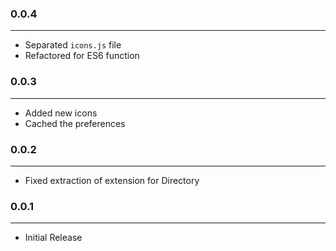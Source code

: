 ### 0.0.4
-------
- Separated `icons.js` file
- Refactored for ES6 function

### 0.0.3
-------
- Added new icons
- Cached the preferences

### 0.0.2
-------
- Fixed extraction of extension for Directory

### 0.0.1
-------
- Initial Release

